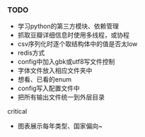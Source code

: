 ### TODO

* 学习python的第三方模块、依赖管理
* 抓取豆瓣详细信息时使用多线程，或协程
* csv序列化时逐个取结构体中的值是否太low
* redis方式
* config中加入gbk或utf8写文件控制
* 字体文件放入相应文件夹中
* 想看、已看的enum
* config写入配置文件中
* 把所有输出文件统一到外层目录

critical

* 图表展示每年类型、国家偏向~

